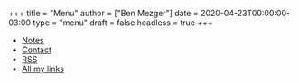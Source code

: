 +++
title = "Menu"
author = ["Ben Mezger"]
date = 2020-04-23T00:00:00-03:00
type = "menu"
draft = false
headless = true
+++

-   [Notes](/notes)
-   [Contact](/contact)
-   [RSS](/index.xml)
-   [All my links](https://links.seds.nl/)
